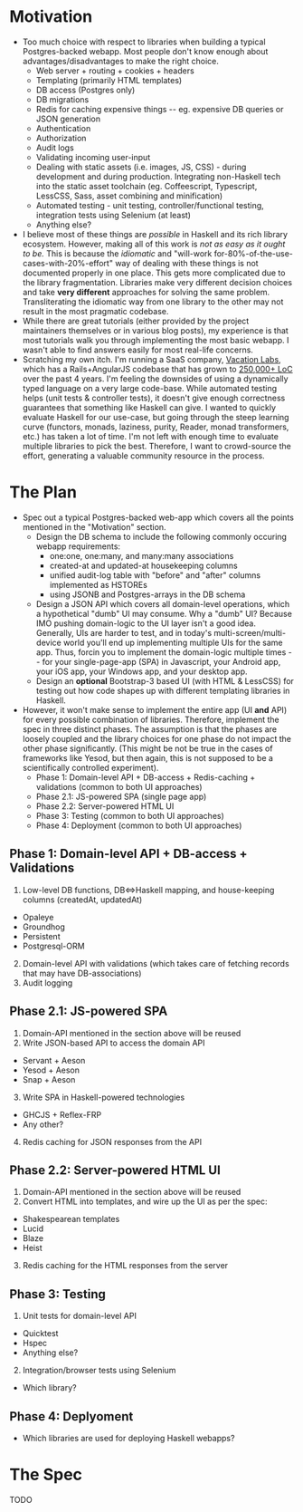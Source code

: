 # Motivation

* Too much choice with respect to libraries when building a typical Postgres-backed webapp. Most people don't know enough about advantages/disadvantages to make the right choice.
  * Web server + routing + cookies + headers
  * Templating (primarily HTML templates)
  * DB access (Postgres only)
  * DB migrations
  * Redis for caching expensive things -- eg. expensive DB queries or JSON generation
  * Authentication
  * Authorization
  * Audit logs
  * Validating incoming user-input
  * Dealing with static assets (i.e. images, JS, CSS) - during development and during production. Integrating non-Haskell tech into the static asset toolchain (eg. Coffeescript, Typescript, LessCSS, Sass, asset combining and minification)
  * Automated testing - unit testing, controller/functional testing, integration tests using Selenium (at least)
  * Anything else?
* I believe most of these things are *possible* in Haskell and its rich library ecosystem. However, making all of this work is *not as easy as it ought to be.* This is because the *idiomatic* and "will-work for-80%-of-the-use-cases-with-20%-effort" way of dealing with these things is not documented properly in one place. This gets more complicated due to the library fragmentation. Libraries make very different decision choices and take **very different** approaches for solving the same problem. Transliterating the idiomatic way from one library to the other may not result in the most pragmatic codebase.
* While there are great tutorials (either provided by the project maintainers themselves or in various blog posts), my experience is that most tutorials walk you through implementing the most basic webapp. I wasn't able to find answers easily for most real-life concerns. 
* Scratching my own itch. I'm running a SaaS company, [Vacation Labs](https://www.vacationlabs.com), which has a Rails+AngularJS codebase that has grown to [250,000+ LoC](http://www.vacationlabs.com/we-are-hiring/software-engineer/) over the past 4 years. I'm feeling the downsides of using a dynamically typed language on a very large code-base. While automated testing helps (unit tests & controller tests), it doesn't give enough correctness guarantees that something like Haskell can give. I wanted to quickly evaluate Haskell for our use-case, but going through the steep learning curve (functors, monads, laziness, purity, Reader, monad transformers, etc.) has taken a lot of time. I'm not left with enough time to evaluate multiple libraries to pick the best. Therefore, I want to crowd-source the effort, generating a valuable community resource in the process.

# The Plan

* Spec out a typical Postgres-backed web-app which covers all the points mentioned in the "Motivation" section. 
  * Design the DB schema to include the following commonly occuring webapp requirements:
    * one:one, one:many, and many:many associations
    * created-at and updated-at housekeeping columns
    * unified audit-log table with "before" and "after" columns implemented as HSTOREs
    * using JSONB and Postgres-arrays in the DB schema
  * Design a JSON API which covers all domain-level operations, which a hypothetical "dumb" UI may consume. Why a "dumb" UI? Because IMO pushing domain-logic to the UI layer isn't a good idea. Generally, UIs are harder to test, and in today's multi-screen/multi-device world you'll end up implementing multiple UIs for the same app. Thus, forcin you to implement the domain-logic multiple times -- for your single-page-app (SPA) in Javascript, your Android app, your iOS app, your Windows app, and your desktop app.
  * Design an **optional** Bootstrap-3 based UI (with HTML & LessCSS) for testing out how code shapes up with different templating libraries in Haskell.
* However, it won't make sense to implement the entire app (UI **and** API) for every possible combination of libraries. Therefore, implement the spec in three distinct phases. The assumption is that the phases are loosely coupled and the library choices for one phase do not impact the other phase significantly. (This might be not be true in the cases of frameworks like Yesod, but then again, this is not supposed to be a scientifically controlled experiment).
  * Phase 1: Domain-level API + DB-access + Redis-caching + validations (common to both UI approaches)
  * Phase 2.1: JS-powered SPA (single page app)
  * Phase 2.2: Server-powered HTML UI
  * Phase 3: Testing (common to both UI approaches)
  * Phase 4: Deployment (common to both UI approaches)

## Phase 1: Domain-level API + DB-access + Validations

1. Low-level DB functions, DB<=>Haskell mapping, and house-keeping columns (createdAt, updatedAt)
  * Opaleye
  * Groundhog 
  * Persistent
  * Postgresql-ORM
2. Domain-level API with validations (which takes care of fetching records that may have DB-associations)
3. Audit logging

## Phase 2.1: JS-powered SPA

1. Domain-API mentioned in the section above will be reused
2. Write JSON-based API to access the domain API
  * Servant + Aeson
  * Yesod + Aeson
  * Snap + Aeson
3. Write SPA in Haskell-powered technologies
  * GHCJS + Reflex-FRP
  * Any other?
4. Redis caching for JSON responses from the API

## Phase 2.2: Server-powered HTML UI

1. Domain-API mentioned in the section above will be reused
2. Convert HTML into templates, and wire up the UI as per the spec:
  * Shakespearean templates
  * Lucid
  * Blaze
  * Heist
3. Redis caching for the HTML responses from the server

## Phase 3: Testing

1. Unit tests for domain-level API
  * Quicktest
  * Hspec
  * Anything else?
2. Integration/browser tests using Selenium
  * Which library?

## Phase 4: Deplyoment

* Which libraries are used for deploying Haskell webapps?

# The Spec

TODO